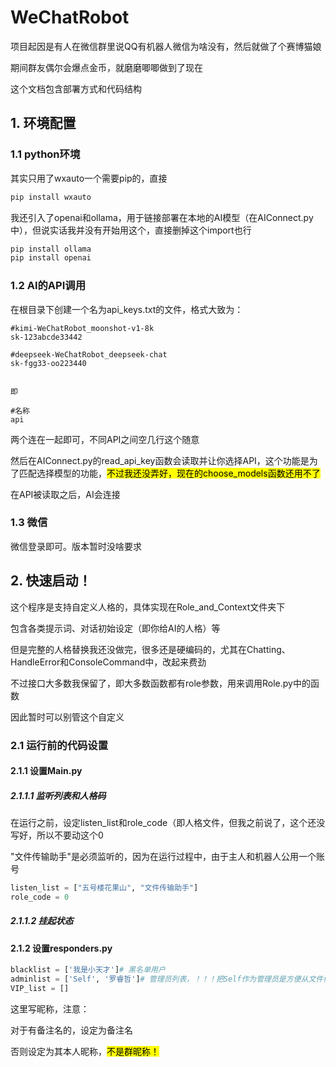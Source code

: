 # WeChatRobot

项目起因是有人在微信群里说QQ有机器人微信为啥没有，然后就做了个赛博猫娘

期间群友偶尔会爆点金币，就磨磨唧唧做到了现在

这个文档包含部署方式和代码结构

## 1. 环境配置

### 1.1 python环境

其实只用了wxauto一个需要pip的，直接

```bash
pip install wxauto
```

我还引入了openai和ollama，用于链接部署在本地的AI模型（在AIConnect.py中），但说实话我并没有开始用这个，直接删掉这个import也行

```bash
pip install ollama
pip install openai
```



### 1.2 AI的API调用

在根目录下创建一个名为api_keys.txt的文件，格式大致为：

```
#kimi-WeChatRobot_moonshot-v1-8k
sk-123abcde33442

#deepseek-WeChatRobot_deepseek-chat
sk-fgg33-oo223440


即

#名称
api
```

两个连在一起即可，不同API之间空几行这个随意

然后在AIConnect.py的read_api_key函数会读取并让你选择API，这个功能是为了匹配选择模型的功能，<mark>不过我还没弄好，现在的choose_models函数还用不了</mark>

在API被读取之后，AI会连接



### 1.3 微信

微信登录即可。版本暂时没啥要求



## 2. 快速启动！

这个程序是支持自定义人格的，具体实现在Role_and_Context文件夹下

包含各类提示词、对话初始设定（即你给AI的人格）等

但是完整的人格替换我还没做完，很多还是硬编码的，尤其在Chatting、HandleError和ConsoleCommand中，改起来费劲

不过接口大多数我保留了，即大多数函数都有role参数，用来调用Role.py中的函数

因此暂时可以别管这个自定义



### 2.1 运行前的代码设置

#### 2.1.1 设置Main.py

##### 2.1.1.1 监听列表和人格码

在运行之前，设定listen_list和role_code（即人格文件，但我之前说了，这个还没写好，所以不要动这个0

"文件传输助手"是必须监听的，因为在运行过程中，由于主人和机器人公用一个账号

```python
listen_list = ["五号楼花果山", "文件传输助手"]
role_code = 0
```

##### 2.1.1.2  挂起状态



#### 2.1.2 设置responders.py

```python
blacklist = ['我是小天才']# 黑名单用户
adminlist = ['Self', '罗睿哲']# 管理员列表，！！！把Self作为管理员是方便从文件传输助手发送指令，Main函数中已经设定只接受和处理”文件传输助手“中的Self发送者，千万不能泄露，否则AI会自己给自己发指令
VIP_list = []
```

这里写昵称，注意：

对于有备注名的，设定为备注名

否则设定为其本人昵称，<mark>不是群昵称！</mark>